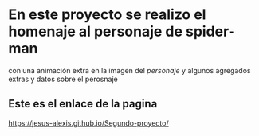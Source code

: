  # En este proyecto se realizo el homenaje al personaje de spider-man
 con una animación extra en la imagen del _personaje_
 y algunos agregados extras y datos sobre el perosnaje 
 
 ## Este es el enlace de la pagina
 https://jesus-alexis.github.io/Segundo-proyecto/